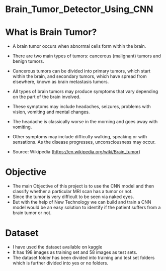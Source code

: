 # Brain_Tumor_Detector_Using_CNN

# What is Brain Tumor?
* A brain tumor occurs when abnormal cells form within the brain. 
* There are two main types of tumors: cancerous (malignant) tumors and benign tumors. 
* Cancerous tumors can be divided into primary tumors, which start within the brain, and secondary tumors, which have spread from elsewhere, known as brain metastasis tumors. 
* All types of brain tumors may produce symptoms that vary depending on the part of the brain involved. 
* These symptoms may include headaches, seizures, problems with vision, vomiting and mental changes. 
* The headache is classically worse in the morning and goes away with vomiting. 
* Other symptoms may include difficulty walking, speaking or with sensations. As the disease progresses, unconsciousness may occur.

* Source: Wikipedia (https://en.wikipedia.org/wiki/Brain_tumor)

# Objective 
* The main Objective of this project is to use the CNN model and then classify whether a particular MRI scan has a tumor or not.
* Since the tumor is very difficult to be seen via naked eyes. 
* But with the help of New Technology we can build and train a CNN model would be an easy solution to identify if the patient suffers from a brain tumor or not.

# Dataset

* I have used the dataset available on kaggle
* It has 198 images as training set and 58 images as test sets.
* The dataset folder has been divided into training and test set folders which is further divided into yes or no folders.


